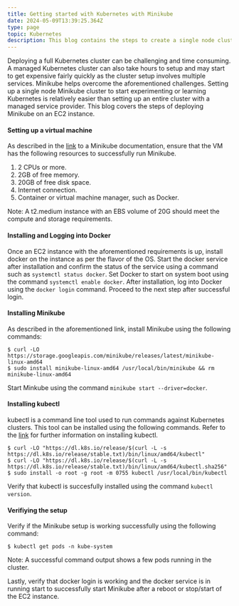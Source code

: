 ```yaml
---
title: Getting started with Kubernetes with Minikube
date: 2024-05-09T13:39:25.364Z
type: page
topic: Kubernetes
description: This blog contains the steps to create a single node cluster using Minikube
---
```


Deploying a full Kubernetes cluster can be challenging and time consuming. A managed Kubernetes cluster can also take hours to setup and may start to get expensive fairly quickly as the cluster setup involves multiple services. 
Minikube helps overcome the aforementioned challenges. Setting up a single node Minikube cluster to start experimenting or learning Kubernetes is relatively easier than setting up an entire cluster with a managed service provider. This blog covers the steps of deploying Minikube on an EC2 instance.

#### Setting up a virtual machine 

As described in the [link](https://minikube.sigs.k8s.io/docs/start/?arch=%2Flinux%2Fx86-64%2Fstable%2Fbinary+download#Service) to a Minikube documentation, ensure that the VM has the following resources to successfully run Minikube.

  1. 2 CPUs or more.
  2. 2GB of free memory.
  3. 20GB of free disk space.
  4. Internet connection.
  5. Container or virtual machine manager, such as Docker.

Note: A t2.medium instance with an EBS volume of 20G should meet the compute and storage requirements.

#### Installing and Logging into Docker

Once an EC2 instance with the aforementioned requirements is up, install docker on the instance as per the flavor of the OS. Start the docker service after installation and confirm the status of the service using a command such as ```systemctl status docker```. Set Docker to start on system boot using the command ```systemctl enable docker```. 
After installation, log into Docker using the ```docker login``` command. Proceed to the next step after successful login.

#### Installing Minikube

As described in the aforementioned link, install Minikube using the following commands:

```
$ curl -LO https://storage.googleapis.com/minikube/releases/latest/minikube-linux-amd64
$ sudo install minikube-linux-amd64 /usr/local/bin/minikube && rm minikube-linux-amd64
```
Start Minkube using the command ```minikube start --driver=docker```.

#### Installing kubectl

kubectl is a command line tool used to run commands against Kubernetes clusters. This tool can be installed using the following commands. Refer to the [link](https://kubernetes.io/docs/tasks/tools/install-kubectl-linux/) for further information on installing kubectl.

```
$ curl -LO "https://dl.k8s.io/release/$(curl -L -s https://dl.k8s.io/release/stable.txt)/bin/linux/amd64/kubectl"
$ curl -LO "https://dl.k8s.io/release/$(curl -L -s https://dl.k8s.io/release/stable.txt)/bin/linux/amd64/kubectl.sha256"
$ sudo install -o root -g root -m 0755 kubectl /usr/local/bin/kubectl
```

Verify that kubectl is succesfully installed using the command ```kubectl version```. 

#### Verifiying the setup

Verify if the Minikube setup is working successfully using the following command:
```
$ kubectl get pods -n kube-system
```
Note: A successful command output shows a few pods running in the cluster.

Lastly, verify that docker login is working and the docker service is in running start to successfully start Minikube after a reboot or stop/start of the EC2 instance.
